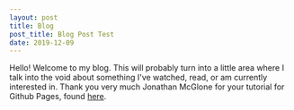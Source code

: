 ```yaml
---
layout: post
title: Blog
post_title: Blog Post Test
date: 2019-12-09
---
```


Hello! Welcome to my blog.  This will probably turn into a little area where 
I talk into the void about something I've watched, read, or am currently 
interested in.  Thank you very much Jonathan McGlone for your tutorial for 
Github Pages, found <a href="http://jmcglone.com/guides/github-pages/" target="_blank">here</a>.
